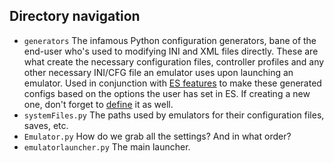 ## Directory navigation

 - `generators` The infamous Python configuration generators, bane of the end-user who's used to modifying INI and XML files directly. These are what create the necessary configuration files, controller profiles and any other necessary INI/CFG file an emulator uses upon launching an emulator. Used in conjunction with [ES features](https://github.com/batocera-linux/batocera.linux/blob/master/package/batocera/emulationstation/batocera-es-system/es_features.yml) to make these generated configs based on the options the user has set in ES. If creating a new one, don't forget to [define](https://github.com/batocera-linux/batocera.linux/blob/master/package/batocera/core/batocera-configgen/configgen/configgen/emulatorlauncher.py) it as well.
 - `systemFiles.py` The paths used by emulators for their configuration files, saves, etc.
 - `Emulator.py` How do we grab all the settings? And in what order?
 - `emulatorlauncher.py` The main launcher.
